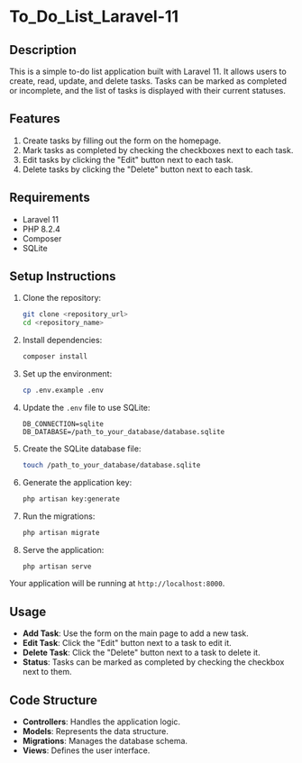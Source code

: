 # To_Do_List_Laravel-11

## Description

This is a simple to-do list application built with Laravel 11. It allows users to create, read, update, and delete tasks. Tasks can be marked as completed or incomplete, and the list of tasks is displayed with their current statuses.

## Features

1. Create tasks by filling out the form on the homepage.
2. Mark tasks as completed by checking the checkboxes next to each task.
3. Edit tasks by clicking the "Edit" button next to each task.
4. Delete tasks by clicking the "Delete" button next to each task.
   
## Requirements

- Laravel 11
- PHP 8.2.4
- Composer
- SQLite

## Setup Instructions

1. Clone the repository:
    ```bash
    git clone <repository_url>
    cd <repository_name>
    ```

2. Install dependencies:
    ```bash
    composer install
    ```

3. Set up the environment:
    ```bash
    cp .env.example .env
    ```

4. Update the `.env` file to use SQLite:
    ```env
    DB_CONNECTION=sqlite
    DB_DATABASE=/path_to_your_database/database.sqlite
    ```

5. Create the SQLite database file:
    ```bash
    touch /path_to_your_database/database.sqlite
    ```

6. Generate the application key:
    ```bash
    php artisan key:generate
    ```

7. Run the migrations:
    ```bash
    php artisan migrate
    ```

8. Serve the application:
    ```bash
    php artisan serve
    ```

Your application will be running at `http://localhost:8000`.

## Usage

- **Add Task**: Use the form on the main page to add a new task.
- **Edit Task**: Click the "Edit" button next to a task to edit it.
- **Delete Task**: Click the "Delete" button next to a task to delete it.
- **Status**: Tasks can be marked as completed by checking the checkbox next to them.

## Code Structure

- **Controllers**: Handles the application logic.
- **Models**: Represents the data structure.
- **Migrations**: Manages the database schema.
- **Views**: Defines the user interface.
